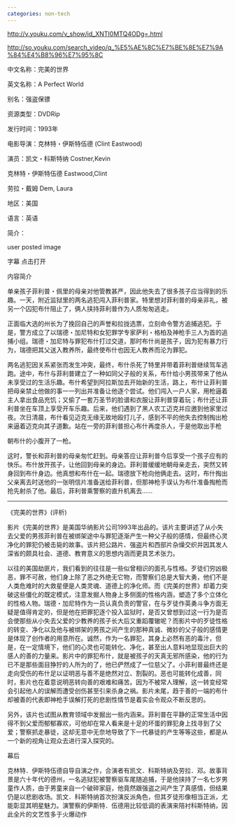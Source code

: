 ```yaml
---
categories: non-tech
---
```

http://v.youku.com/v_show/id_XNTI0MTQ4ODg=.html

http://so.youku.com/search_video/q_%E5%AE%8C%E7%BE%8E%E7%9A%84%E4%B8%96%E7%95%8C



中文名称：完美的世界

英文名称：A Perfect World

别名：强盗保镖

资源类型：DVDRip

发行时间：1993年

电影导演：克林特・伊斯特伍德 (Clint Eastwood)

演员：凯文・科斯特纳 Costner,Kevin

克林特・伊斯特伍德 Eastwood,Clint

劳拉・戴姆 Dem, Laura



地区：美国

语言：英语

简介：

user posted image



字幕 点击打开



内容简介

单亲孩子菲利普・佩里的母亲对他管教甚严，因此他失去了很多孩子应当得到的乐趣。一天，附近监狱里的两名逃犯闯入菲利普家。特里想对菲利普的母亲非礼，被另一个囚犯布什阻止了，俩人挟持菲利普作为人质匆匆逃走。

正面临大选的州长为了挽回自己的声誉和拉拢选票，立刻命令警方追捕逃犯。于是，警方成立了以瑞德・加尼特和女犯罪学专家萨利・格柏及神枪手三人为首的追捕小组。瑞德・加尼特与罪犯布什打过交道，那时布什尚是孩子，因为犯有暴力行为，瑞德把其父送入教养所，最终使布什也因无人教养而沦为罪犯。

两名逃犯因关系紧张而发生冲突，最终，布什杀死了特里并带着菲利普继续驾车逃跑。途中，布什与菲利普建立了一种如同父子般的关系，布什给小男孩带来了他从未享受过的生活乐趣。布什希望到阿拉斯加去开始新的生活，路上，布什让菲利普把母亲禁止他做的事一一列出并准备让他逐个尝试。他们闯入一户人家，用枪逼着主人拿出食品充饥；又偷了一套万圣节的脸谱和衣服让菲利普穿着玩；布什还让菲利普坐在车顶上享受开车乐趣。后来，他们遇到了黑人农工迈克并应邀到他家里过夜。次日清晨，布什看见迈克无缘无故地殴打儿子，感到不平的他失去控制掏出枪来逼着迈克向其子道歉。站在一旁的菲利普担心布什再度杀人，于是他取出手枪

朝布什的小腹开了一枪。

这时，警长和菲利普的母亲匆忙赶到。母亲答应让菲利普今后享受一个孩子应有的快乐。布什放开孩子，让他回到母亲的身边。菲利普缓缓地朝母亲走去，突然又转身回到布什身边。他真想和布什在一起。瑞德放下枪向他俩走去。这时，布什掏出父亲离去时送他的一张明信片准备送给菲利普，但那神枪手误认为布什准备掏枪而抢先射杀了他。最后，菲利普乘警察的直升机离去……

----------------------





《完美的世界》(评析)



影片《完美的世界》是美国华纳影片公司1993年出品的。该片主要讲述了从小失去父爱的男孩菲利普在被绑架途中与罪犯逐渐产生一种父子般的感情，但最终心灵净化的罪犯仍被击毙的故事。该片把公路片、强盗片和西部片杂燥交织并因其发人深省的颇具社会、道德、教育意义的思想内涵而更具艺术张力。

以往的美国劫匪片，我们看到的往往是一些似曾相识的面孔与性格。歹徒们穷凶极恶，罪不可赦，他们身上除了恶之外绝无它物，而警察们总是大智大勇，他们不是人类危难时的大救星便是人类灵魂、道德上的净化师。而《完美的世界》却着力突破这些僵化的既定模式，注意发掘人物身上多侧面的性格内涵，塑造了多个立体化的性格人物。瑞德・加尼特作为一员认真负责的警官，在与歹徒作英勇斗争方面无疑是值得肯定的，但是他在把罪犯逐个投入监狱时，是否又曾想到过这一行为是否会使那些从小失去父爱的少教养的孩子长大后又重蹈覆辙呢？而影片中的歹徒性格的转变、净化以及他与被绑架的男孩之间产生的那种真诚、微妙的父子般的感情更是体现了创作者的用意所在。诚然，作为一名罪犯，其身上必然有恶的毒汁，但是，在一定情境下，他们的心灵也可能转化、净化，甚至出人意料地显现出巨大的感人的善的力量来。影片中的罪犯布什，就是被孩子的天真无邪所感染，他的行为已不是那些面目狰狞的人所为的了，他已俨然成了一位慈父了。小菲利普最终还是走向受伤的布什足以证明恶与善不是绝然对立、割裂的。恶也可能转化成善，同时，影片也在着意说明恶转向善的艰难和痛苦。因为不被常人理解，这一转变经常会引起他人的误解而遭受创伤甚至引来杀身之祸。影片未尾，趋于善的一端的布什却被善的代表即神枪手误解打死的悲剧性情节是着实会令观众不断反思的。

另外，该片也试图从教育领域中发掘出一些内涵来。菲利普在平静的正常生活中因得不到父爱而郁郁寡欢，可他却在常人看来是十足的坏蛋的罪犯身上找寻到了父爱；警察抓走暴徒，这却无意中无奈地导致了下一代暴徒的产生等等这些，都是从一个新的视角让观众去进行深入探究的。



幕后



克林特．伊斯特伍德自导自演之作，合演者有凯文．科斯特纳及劳拉．邓。故事背景是六十年代的德州，一名逃狱犯被警察驱车尾随追捕，于是他挟持了一名七岁男童作人质，由于男童来自一个破碎家庭，他竟然跟强盗之间产生了真感情，但结果仍是以悲剧收场。凯文．科斯特纳首次扮演反派角色，但其歹徒形像相当正派，尤能彰显其明星魅力。演警察的伊斯特．伍德用比较低调的表演来陪衬科斯特纳，因此全片的文艺性多于火爆动作
